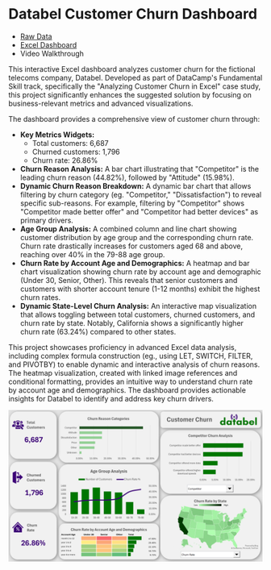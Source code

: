# Databel Customer Churn Dashboard

- [Raw Data](/excel-databel-customer-churn/databel-customer-data.xlsx)
- [Excel Dashboard](/excel-databel-customer-churn/databel-customer-churn-dashboard.xlsx)
- Video Walkthrough

This interactive Excel dashboard analyzes customer churn for the fictional telecoms company, Databel. Developed as part of DataCamp's Fundamental Skill track, specifically the "Analyzing Customer Churn in Excel" case study, this project significantly enhances the suggested solution by focusing on business-relevant metrics and advanced visualizations.

The dashboard provides a comprehensive view of customer churn through:

- **Key Metrics Widgets:**
  - Total customers: 6,687
  - Churned customers: 1,796
  - Churn rate: 26.86%
- **Churn Reason Analysis:** A bar chart illustrating that "Competitor" is the leading churn reason (44.82%), followed by "Attitude" (15.98%).
- **Dynamic Churn Reason Breakdown:** A dynamic bar chart that allows filtering by churn category (eg. "Competitor," "Dissatisfaction") to reveal specific sub-reasons. For example, filtering by "Competitor" shows "Competitor made better offer" and "Competitor had better devices" as primary drivers.
- **Age Group Analysis:** A combined column and line chart showing customer distribution by age group and the corresponding churn rate. Churn rate drastically increases for customers aged 68 and above, reaching over 40% in the 79-88 age group.
- **Churn Rate by Account Age and Demographics:** A heatmap and bar chart visualization showing churn rate by account age and demographic (Under 30, Senior, Other). This reveals that senior customers and customers with shorter account tenure (1-12 months) exhibit the highest churn rates.
- **Dynamic State-Level Churn Analysis:** An interactive map visualization that allows toggling between total customers, churned customers, and churn rate by state. Notably, California shows a significantly higher churn rate (63.24%) compared to other states.

This project showcases proficiency in advanced Excel data analysis, including complex formula construction (eg., using LET, SWITCH, FILTER, and PIVOTBY) to enable dynamic and interactive analysis of churn reasons. The heatmap visualization, created with linked image references and conditional formatting, provides an intuitive way to understand churn rate by account age and demographics. The dashboard provides actionable insights for Databel to identify and address key churn drivers.

![Final Dashboard](/excel-databel-customer-churn/databel-dashboard.png 'Final Dashboard')
